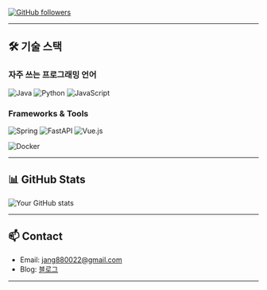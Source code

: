 
[![GitHub followers](https://img.shields.io/github/followers/username?style=social)](https://github.com/Taeyong98)

---

## 🛠️ 기술 스택

### 자주 쓰는 프로그래밍 언어
![Java](https://img.shields.io/badge/-Java-007396?style=flat-square&logo=java&logoColor=white)
![Python](https://img.shields.io/badge/-Python-3776AB?style=flat-square&logo=python&logoColor=white)
![JavaScript](https://img.shields.io/badge/-JavaScript-F7DF1E?style=flat-square&logo=javascript&logoColor=black)

### Frameworks & Tools
![Spring](https://img.shields.io/badge/-Spring-6DB33F?style=flat-square&logo=spring&logoColor=white)
![FastAPI](https://img.shields.io/badge/-FastAPI-009688?style=flat-square&logo=fastapi&logoColor=white)
![Vue.js](https://img.shields.io/badge/-Vue.js-4FC08D?style=flat-square&logo=vuedotjs&logoColor=white)

![Docker](https://img.shields.io/badge/-Docker-2496ED?style=flat-square&logo=docker&logoColor=white)

---

## 📊 GitHub Stats

![Your GitHub stats](https://github-readme-stats.vercel.app/api?username=yourusername&show_icons=true&theme=radical)

---

## 📫 Contact

- Email: jang880022@gmail.com
- Blog: [블로그](https://taesp.tistory.com/)

---
